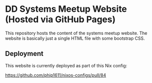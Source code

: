 # DD Systems Meetup Website (Hosted via GitHub Pages)

This repository hosts the content of the systems meetup website. The website
is basically just a single HTML file with some bootstrap CSS.

## Deployment

This website is currently deployed as part of this Nix config:

https://github.com/phip1611/nixos-configs/pull/84
